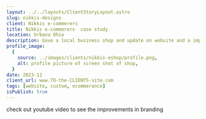 ```yaml
---
layout: ../../layouts/ClientStoryLayout.astro
slug: nikkis-designs
client: Nikkis e-commerers
title: Nikkis e-commerers  case study
location: Urbana Ohio
description: Gave a local business shop and update on website and a improved branding
profile_image:
  {
    source: ../images/clients/nikkis-eshop/profile.png,
    alt: profile picture of screen shot of shop,
  }
date: 2023-12
client_url: www.TO-the-CLIENTS-site.com
tags: [website, custom, ecommerance]
isPublish: true
---
```


check out youtube video to see the improvements in branding
